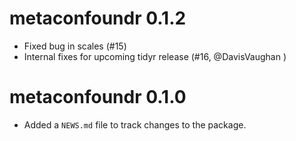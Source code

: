 # metaconfoundr 0.1.2

* Fixed bug in scales (#15)
* Internal fixes for upcoming tidyr release (#16, @DavisVaughan )

# metaconfoundr 0.1.0

* Added a `NEWS.md` file to track changes to the package.

